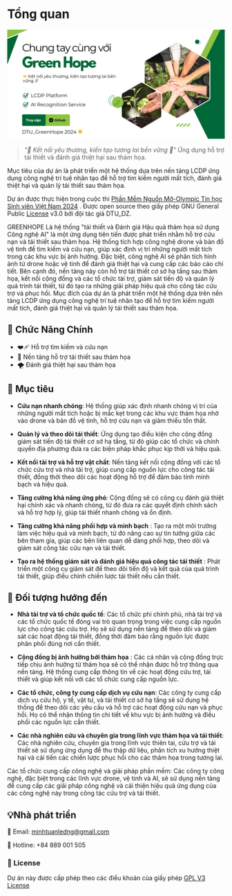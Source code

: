 # Tổng quan

![s](../resources/greenhope.png)

> *"🤝 Kết nối yêu thương, kiến tạo tương lai bền vững 🌿"*
Ứng dụng hỗ trợ tái thiết và đánh giá thiệt hại sau thảm họa.

Mục tiêu của dự án  là phát triển một hệ thống dựa trên nền tảng LCDP ứng dụng công nghệ trí tuệ nhân tạo để hỗ trợ tìm kiếm người mất tích, đánh giá thiệt hại và quản lý tái thiết sau thảm họa.

Dự án được thực hiện trong cuộc thi [ Phần Mềm Nguồn Mở-Olympic Tin học Sinh viên Việt Nam 2024](https://www.olp.vn/procon-pmmn/ph%E1%BA%A7n-m%E1%BB%81m-ngu%E1%BB%93n-m%E1%BB%9F)
. Được open source theo giấy phép GNU General Public [License](https://github.com/olp-dtu-2024/DTU-GreenHope/blob/main/LICENCE)  v3.0 bởi đội tác giả DTU_DZ.

GREENHOPE Là hệ thống "tái thiết và Đánh giá Hậu quả thảm họa sử dụng Công nghệ AI" là một ứng dụng tiên tiến được phát triển nhằm hỗ trợ cứu nạn và tái thiết sau thảm họa. Hệ thống tích hợp công nghệ drone và bản đồ vệ tinh để tìm kiếm và cứu nạn, giúp xác định vị trí những người mất tích trong các khu vực bị ảnh hưởng. Đặc biệt, công nghệ AI sẽ phân tích hình ảnh từ drone hoặc vệ tinh để đánh giá thiệt hại và cung cấp các báo cáo chi tiết. Bên cạnh đó, nền tảng này còn hỗ trợ tái thiết cơ sở hạ tầng sau thảm họa, kết nối cộng đồng và các tổ chức tài trợ, giám sát tiến độ và quản lý quá trình tái thiết, từ đó tạo ra những giải pháp hiệu quả cho công tác cứu trợ và phục hồi.
Mục đích của dự án là phát triển một hệ thống dựa trên nền tảng LCDP ứng dụng công nghệ trí tuệ nhân tạo để hỗ trợ tìm kiếm người mất tích, đánh giá thiệt hại và quản lý tái thiết sau thảm họa.

## 📂 Chức Năng Chính
- ❤️‍🩹 Hỗ trợ tìm kiếm và cứu nạn 
- 🫶 Nền tảng hỗ trợ tái thiết sau thảm họa
- 🌪️ Đánh giá thiệt hại sau thảm họa

## 🎯 Mục tiêu 
- **Cứu nạn nhanh chóng**: Hệ thống giúp xác định nhanh chóng vị trí của những người mất tích hoặc bị mắc kẹt trong các khu vực thảm họa nhờ vào drone và bản đồ vệ tinh, hỗ trợ cứu nạn và giảm thiểu tổn thất.

- **Quản lý và theo dõi tái thiết**: Ứng dụng tạo điều kiện cho cộng đồng giám sát tiến độ tái thiết cơ sở hạ tầng, từ đó giúp các tổ chức và chính quyền địa phương đưa ra các biện pháp khắc phục kịp thời và hiệu quả.

- **Kết nối tài trợ và hỗ trợ vật chất**: Nền tảng kết nối cộng đồng với các tổ chức cứu trợ và nhà tài trợ, giúp cung cấp nguồn lực cho công tác tái thiết, đồng thời theo dõi các hoạt động hỗ trợ để đảm bảo tính minh bạch và hiệu quả.

- **Tăng cường khả năng ứng phó**: Cộng đồng sẽ có công cụ đánh giá thiệt hại chính xác và nhanh chóng, từ đó đưa ra các quyết định chính sách và hỗ trợ hợp lý, giúp tái thiết nhanh chóng và ổn định.
- **Tăng cường khả năng phối hợp và minh bạch** : Tạo ra một môi trường làm việc hiệu quả và minh bạch, từ đó nâng cao sự tin tưởng giữa các bên tham gia, giúp các bên liên quan dễ dàng phối hợp, theo dõi và giám sát công tác cứu nạn và tái thiết.
- **Tạo ra hệ thống giám sát và đánh giá hiệu quả công tác tái thiết** :  Phát triển một công cụ giám sát để theo dõi tiến độ và kết quả của quá trình tái thiết, giúp điều chỉnh chiến lược tái thiết nếu cần thiết.

## 📢 Đối tượng hướng đến
- **Nhà tài trợ và tổ chức quốc tế**: Các tổ chức phi chính phủ, nhà tài trợ và các tổ chức quốc tế đóng vai trò quan trọng trong việc cung cấp nguồn lực cho công tác cứu trợ. Họ sẽ sử dụng nền tảng để theo dõi và giám sát các hoạt động tái thiết, đồng thời đảm bảo rằng nguồn lực được phân phối đúng nơi cần thiết.

- **Cộng đồng bị ảnh hưởng bởi thảm họa** : Các cá nhân và cộng đồng trực tiếp chịu ảnh hưởng từ thảm họa sẽ có thể nhận được hỗ trợ thông qua nền tảng. Hệ thống cung cấp thông tin về các hoạt động cứu trợ, tái thiết và giúp kết nối với các tổ chức cung cấp nguồn lực.

- **Các tổ chức, công ty cung cấp dịch vụ cứu nạn**: Các công ty cung cấp dịch vụ cứu hộ, y tế, vật tư, và tái thiết cơ sở hạ tầng sẽ sử dụng hệ thống để theo dõi các yêu cầu và hỗ trợ các hoạt động cứu nạn và phục hồi. Họ có thể nhận thông tin chi tiết về khu vực bị ảnh hưởng và điều phối các nguồn lực cần thiết.

- **Các nhà nghiên cứu và chuyên gia trong lĩnh vực thảm họa và tái thiết**: Các nhà nghiên cứu, chuyên gia trong lĩnh vực thiên tai, cứu trợ và tái thiết sẽ sử dụng ứng dụng để thu thập dữ liệu, phân tích xu hướng thiệt hại và cải tiến các chiến lược phục hồi cho các thảm họa trong tương lai.

Các tổ chức cung cấp công nghệ và giải pháp phần mềm: Các công ty công nghệ, đặc biệt trong các lĩnh vực drone, vệ tinh và AI, sẽ sử dụng nền tảng để cung cấp các giải pháp công nghệ và cải thiện hiệu quả ứng dụng của các công nghệ này trong công tác cứu trợ và tái thiết.
## 💡Nhà phát triển
📧 Email: minhtuanledng@gmail.com

📱 Hotline: +84 889 001 505

### 📝 License
Dự án này được cấp phép theo các điều khoản của giấy phép [GPL V3 License](https://github.com/olp-dtu-2024/DTU-GreenHope/blob/main/LICENCE)



